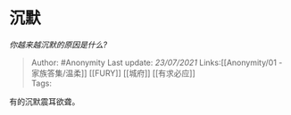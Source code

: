 # 沉默
*你越来越沉默的原因是什么?*

> Author: #Anonymity
> Last update: *23/07/2021* 
> Links:[[Anonymity/01 - 家族答集/温柔]] [[FURY]] [[城府]] [[有求必应]]  
> Tags:   

 
有的沉默震耳欲聋。



